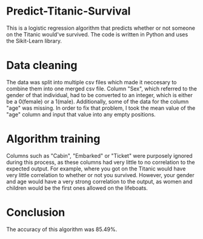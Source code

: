 # Predict-Titanic-Survival
This is a logistic regression algorithm that predicts whether or not someone on the Titanic would've survived. The code is written in Python and uses the Sikit-Learn library.

# Data cleaning
The data was split into multiple csv files which made it neccesary to combine them into one merged csv file. Column "Sex", which referred to the gender of that individual, had to be converted to an integer, which is either be a 0(female) or a 1(male). Additionally, some of the data for the column "age" was missing. In order to fix that problem, I took the mean value of the "age" column and input that value into any empty positions. 

# Algorithm training
Columns such as "Cabin", "Embarked" or "Ticket" were purposely ignored during this process, as these columns had very little to no correlation to the expected output. For example, where you got on the Titanic would have very little correlation to whether or not you survived. However, your gender and age would have a very strong correlation to the output, as women and children would be the first ones allowed on the lifeboats. 

# Conclusion
The accuracy of this algorithm was 85.49%.

